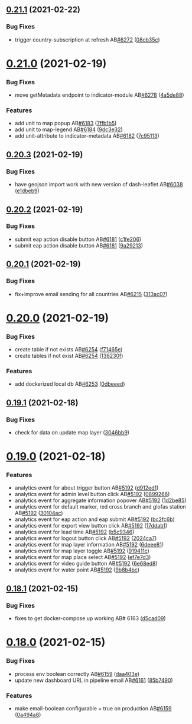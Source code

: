 ## [0.21.1](https://github.com/rodekruis/IBF-system/compare/v0.21.0...v0.21.1) (2021-02-22)


### Bug Fixes

* trigger country-subscription at refresh AB[#6272](https://github.com/rodekruis/IBF-system/issues/6272) ([08cb35c](https://github.com/rodekruis/IBF-system/commit/08cb35c52f081e662ae0fd83894b51f3d26d0252))



# [0.21.0](https://github.com/rodekruis/IBF-system/compare/v0.20.3...v0.21.0) (2021-02-19)


### Bug Fixes

* move getMetadata endpoint to indicator-module AB[#6278](https://github.com/rodekruis/IBF-system/issues/6278) ([4a5de88](https://github.com/rodekruis/IBF-system/commit/4a5de88c45de868bb2eef6c1367197f1b5343c95))


### Features

* add unit to map popup AB[#6183](https://github.com/rodekruis/IBF-system/issues/6183) ([7ffb1b5](https://github.com/rodekruis/IBF-system/commit/7ffb1b5182421311a1d5bd41fe174a8e1abffe30))
* add unit to map-legend AB[#6184](https://github.com/rodekruis/IBF-system/issues/6184) ([9dc3e32](https://github.com/rodekruis/IBF-system/commit/9dc3e32304ebb52dd593290fe34c59776bdf9494))
* add unit-attribute to indicator-metadata AB[#6182](https://github.com/rodekruis/IBF-system/issues/6182) ([7c95113](https://github.com/rodekruis/IBF-system/commit/7c9511330b27c0ba2bb32fbe6cc7a57d786a1aa0))



## [0.20.3](https://github.com/rodekruis/IBF-system/compare/v0.20.2...v0.20.3) (2021-02-19)


### Bug Fixes

* have geojson import work with new version of dash-leaflet AB[#6038](https://github.com/rodekruis/IBF-system/issues/6038) ([e1dbeb9](https://github.com/rodekruis/IBF-system/commit/e1dbeb9d3edaeb3d5bde4b72ec107ba46ef8f29d))



## [0.20.2](https://github.com/rodekruis/IBF-system/compare/v0.20.1...v0.20.2) (2021-02-19)


### Bug Fixes

* submit eap action disable button AB[#6181](https://github.com/rodekruis/IBF-system/issues/6181) ([c1fe206](https://github.com/rodekruis/IBF-system/commit/c1fe20663d5d2f7ca4f679b1260fdd4f1c9a7e94))
* submit eap action disable button AB[#6181](https://github.com/rodekruis/IBF-system/issues/6181) ([9a29213](https://github.com/rodekruis/IBF-system/commit/9a29213ae7e6723796452ac72133626e54c87844))



## [0.20.1](https://github.com/rodekruis/IBF-system/compare/v0.20.0...v0.20.1) (2021-02-19)


### Bug Fixes

* fix+improve email sending for all countries AB[#6215](https://github.com/rodekruis/IBF-system/issues/6215) ([313ac07](https://github.com/rodekruis/IBF-system/commit/313ac07d4da61288bd0c17cf957a03a3d8bc6f15))



# [0.20.0](https://github.com/rodekruis/IBF-system/compare/v0.19.1...v0.20.0) (2021-02-19)


### Bug Fixes

* create table if not exists AB[#6254](https://github.com/rodekruis/IBF-system/issues/6254) ([f71465e](https://github.com/rodekruis/IBF-system/commit/f71465e91f7a10eef3052ad606a00c8539e8ab9a))
* create tables if not exist AB[#6254](https://github.com/rodekruis/IBF-system/issues/6254) ([138230f](https://github.com/rodekruis/IBF-system/commit/138230fcf5c7ac1e3a0453db34c465f6e774efad))


### Features

* add dockerized local db AB[#6253](https://github.com/rodekruis/IBF-system/issues/6253) ([0dbeeed](https://github.com/rodekruis/IBF-system/commit/0dbeeed76376fc5ad7b2fd6525e8c4a96c662bc3))



## [0.19.1](https://github.com/rodekruis/IBF-system/compare/v0.19.0...v0.19.1) (2021-02-18)


### Bug Fixes

* check for data on update map layer ([3046bb9](https://github.com/rodekruis/IBF-system/commit/3046bb9081c1dbc8d28d217635f3761f7529e7d7))



# [0.19.0](https://github.com/rodekruis/IBF-system/compare/v0.18.1...v0.19.0) (2021-02-18)


### Features

* analytics event for about trigger button AB[#5192](https://github.com/rodekruis/IBF-system/issues/5192) ([d912ed1](https://github.com/rodekruis/IBF-system/commit/d912ed17ee564195f1f25f45a11f6504ae2f5cac))
* analytics event for admin level button click AB[#5192](https://github.com/rodekruis/IBF-system/issues/5192) ([0899266](https://github.com/rodekruis/IBF-system/commit/08992662e839dfbb90f9f14f5132d170d6d83dde))
* analytics event for aggregate information popover AB[#5192](https://github.com/rodekruis/IBF-system/issues/5192) ([1d2be85](https://github.com/rodekruis/IBF-system/commit/1d2be856148fcb5b774914f586858af7ee7851c9))
* analytics event for default marker, red cross branch and glofas station AB[#5192](https://github.com/rodekruis/IBF-system/issues/5192) ([30104ac](https://github.com/rodekruis/IBF-system/commit/30104acfcc5ca8d01425b5fcd22ff0c88bafe8b6))
* analytics event for eap action and eap submit AB[#5192](https://github.com/rodekruis/IBF-system/issues/5192) ([bc2fc6b](https://github.com/rodekruis/IBF-system/commit/bc2fc6be9cd25d5eb3704e4d05b17c97b4dd8c6a))
* analytics event for export view button click AB[#5192](https://github.com/rodekruis/IBF-system/issues/5192) ([17ddab1](https://github.com/rodekruis/IBF-system/commit/17ddab1d14f98fb70c8e023144f3a7acc0c08097))
* analytics event for lead time AB[#5192](https://github.com/rodekruis/IBF-system/issues/5192) ([b5c9346](https://github.com/rodekruis/IBF-system/commit/b5c934629931031620ede8ac8254a34ff28282d7))
* analytics event for logout button click AB[#5192](https://github.com/rodekruis/IBF-system/issues/5192) ([2024ca7](https://github.com/rodekruis/IBF-system/commit/2024ca72f3d00e91aa3d40a95edd47f1e6812e31))
* analytics event for map layer information AB[#5192](https://github.com/rodekruis/IBF-system/issues/5192) ([6deee81](https://github.com/rodekruis/IBF-system/commit/6deee81723849a0366d01e09ac0435412b6d2050))
* analytics event for map layer toggle AB[#5192](https://github.com/rodekruis/IBF-system/issues/5192) ([919411c](https://github.com/rodekruis/IBF-system/commit/919411c4809d6189e241e2c27ef2f1d739e4f7cf))
* analytics event for map place select AB[#5192](https://github.com/rodekruis/IBF-system/issues/5192) ([ef7e7d3](https://github.com/rodekruis/IBF-system/commit/ef7e7d30933a89ef93125ae6b0fda64984409c9e))
* analytics event for video guide button AB[#5192](https://github.com/rodekruis/IBF-system/issues/5192) ([6e68ed8](https://github.com/rodekruis/IBF-system/commit/6e68ed84f5234ea5f1acad3b00db11d6d04235cb))
* analytics event for water point AB[#5192](https://github.com/rodekruis/IBF-system/issues/5192) ([9b8b4bc](https://github.com/rodekruis/IBF-system/commit/9b8b4bcc806234f80fbc1a5cd831d1f44a9f38b9))



## [0.18.1](https://github.com/rodekruis/IBF-system/compare/v0.18.0...v0.18.1) (2021-02-15)


### Bug Fixes

* fixes to get docker-compose up working AB# 6163 ([d5cad09](https://github.com/rodekruis/IBF-system/commit/d5cad0992ba72c12dd51754681fbdd0909431f31))



# [0.18.0](https://github.com/rodekruis/IBF-system/compare/v0.17.2...v0.18.0) (2021-02-15)


### Bug Fixes

* process env boolean correctly AB[#6159](https://github.com/rodekruis/IBF-system/issues/6159) ([daa403e](https://github.com/rodekruis/IBF-system/commit/daa403e652be23e08021109a0c91ed74fdcd777f))
* update new dashboard URL in pipeline email AB[#6161](https://github.com/rodekruis/IBF-system/issues/6161) ([85b7490](https://github.com/rodekruis/IBF-system/commit/85b7490cca264d1c264be818e3141aef7c4903f9))


### Features

* make email-boolean configurable + true on production AB[#6159](https://github.com/rodekruis/IBF-system/issues/6159) ([0a494a8](https://github.com/rodekruis/IBF-system/commit/0a494a8e53a003a49b8e9cf712412732f33a9be2))



